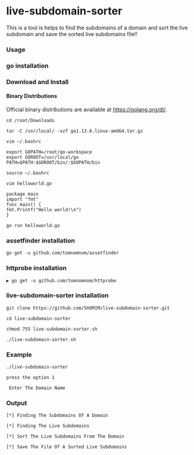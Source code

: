# live-subdomain-sorter

This is a tool is helps to find the subdomains of a domain and sort the live subdomain and save the sorted live subdomains file!!

### Usage

### go installation

### Download and Install

#### Binary Distributions

Official binary distributions are available at https://golang.org/dl/.
```
cd /root/Downloads
```
```
tar -C /usr/local/ -xzf go1.13.6.linux-amd64.tar.gz
```
```
vim ~/.bashrc
```
```
export GOPATH=/root/go-workspace
export GOROOT=/usr/local/go
PATH=$PATH:$GOROOT/bin/:$GOPATH/bin
```
```
source ~/.bashrc
```
```
vim helloworld.go
```
```
package main
import "fmt"
func main() {
fmt.Printf("Hello world!\n")
}
```
```
go run helloworld.go
```
### assetfinder installation

```
go get -u github.com/tomnomnom/assetfinder
```
### httprobe installation

```
▶ go get -u github.com/tomnomnom/httprobe
```


### live-subdomain-sorter installation

```
git clone https://github.com/SHXMIM/live-subdomain-sorter.git
```
```
cd live-subdomain-sorter
```
```
chmod 755 live-subdomain-sorter.sh
```
```
./live-subdomain-sorter.sh
``` 
### Example

```
./live-subdomain-sorter

press the option 1

 Enter The Domain Name 
```
### Output
```
[*] Finding The Subdomains Of A Domain

[*] Finding The Live Subdomains

[*] Sort The Live Subdomains From The Domain

[*] Save The File Of A Sorted Live Subdomains
```
